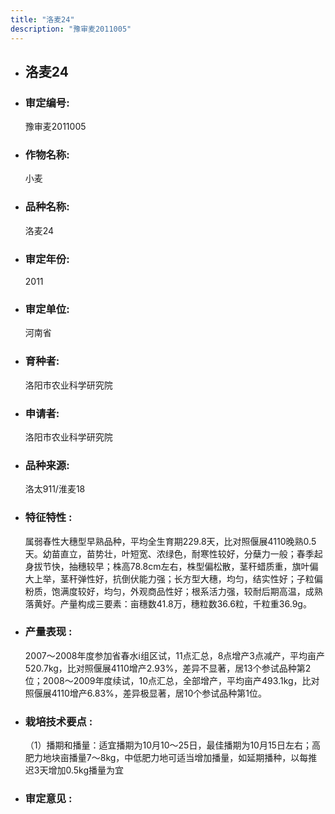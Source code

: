 ```yaml
---
title: "洛麦24"
description: "豫审麦2011005"
---
```

* ## 洛麦24
* ###  审定编号:  
   豫审麦2011005

*  ### 作物名称:  
   小麦

*   ###  品种名称: 
    洛麦24

*   ### 审定年份: 
    2011

*   ### 审定单位:  
    河南省

*   ### 育种者:  
    洛阳市农业科学研究院

*   ### 申请者:  
    洛阳市农业科学研究院

*   ### 品种来源:  
    洛太911/淮麦18

*   ### 特征特性 : 
    属弱春性大穗型早熟品种，平均全生育期229.8天，比对照偃展4110晚熟0.5天。幼苗直立，苗势壮，叶短宽、浓绿色，耐寒性较好，分蘖力一般；春季起身拔节快，抽穗较早；株高78.8cm左右，株型偏松散，茎秆蜡质重，旗叶偏大上举，茎秆弹性好，抗倒伏能力强；长方型大穗，均匀，结实性好；子粒偏粉质，饱满度较好，均匀，外观商品性好；根系活力强，较耐后期高温，成熟落黄好。产量构成三要素：亩穗数41.8万，穗粒数36.6粒，千粒重36.9g。

*   ### 产量表现 : 
    2007～2008年度参加省春水ⅰ组区试，11点汇总，8点增产3点减产，平均亩产520.7kg，比对照偃展4110增产2.93%，差异不显著，居13个参试品种第2位；2008～2009年度续试，10点汇总，全部增产，平均亩产493.1kg，比对照偃展4110增产6.83%，差异极显著，居10个参试品种第1位。

*   ### 栽培技术要点 : 
    （1）播期和播量：适宜播期为10月10～25日，最佳播期为10月15日左右；高肥力地块亩播量7～8kg，中低肥力地可适当增加播量，如延期播种，以每推迟3天增加0.5kg播量为宜

*   ### 审定意见 : 
    
